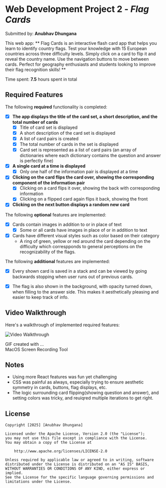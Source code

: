 # Web Development Project 2 - *Flag Cards*

Submitted by: **Anubhav Dhungana**

This web app: ** Flag Cards is an interactive flash card app that helps you learn to identify country flags. Test your knowledge with 15 European countries across three difficulty levels. Simply click on a card to flip it and reveal the country name. Use the navigation buttons to move between cards. Perfect for geography enthusiasts and students looking to improve their flag recognition skills! **

Time spent: **7.5** hours spent in total

## Required Features

The following **required** functionality is completed:


- [x] **The app displays the title of the card set, a short description, and the total number of cards**
  - [x] Title of card set is displayed 
  - [x] A short description of the card set is displayed 
  - [x] A list of card pairs is created
  - [x] The total number of cards in the set is displayed 
  - [x] Card set is represented as a list of card pairs (an array of dictionaries where each dictionary contains the question and answer is perfectly fine)
- [x] **A single card at a time is displayed**
  - [x] Only one half of the information pair is displayed at a time
- [x] **Clicking on the card flips the card over, showing the corresponding component of the information pair**
  - [x] Clicking on a card flips it over, showing the back with corresponding information 
  - [x] Clicking on a flipped card again flips it back, showing the front
- [x] **Clicking on the next button displays a random new card**

The following **optional** features are implemented:

- [x] Cards contain images in addition to or in place of text
  - [x] Some or all cards have images in place of or in addition to text
- [x] Cards have different visual styles such as color based on their category
  - A ring of green, yellow or red around the card depending on the difficulty which correspponds to general perceptions on the recognizability of the flags. 

The following **additional** features are implemented:

* [x] Every shown card is saved in a stack and can be viewed by going backwards stopping when user runs out of previous cards.
* [x] The flag is also shown in the background, with opacity turned down, when filling to the answer side. This makes it aesthetically pleasing and easier to keep track of info. 


## Video Walkthrough

Here's a walkthrough of implemented required features:

<img src='./src/assets/walkthrough.gif' title='Video Walkthrough' width='' alt='Video Walkthrough' />


GIF created with ...  
MacOS Screen Recording Tool

## Notes

* Using more React features was fun yet challenging
* CSS was painful as always, especially trying to ensure aesthetic symmetry in cards, buttons, flag displays, etc. 
* The logic surrounding card flipping(showing question and answer), and setting colors was tricky, and reuiqred multiple iterations to get right.


## License

    Copyright [2025] [Anubhav Dhungana]

    Licensed under the Apache License, Version 2.0 (the "License");
    you may not use this file except in compliance with the License.
    You may obtain a copy of the License at

        http://www.apache.org/licenses/LICENSE-2.0

    Unless required by applicable law or agreed to in writing, software
    distributed under the License is distributed on an "AS IS" BASIS,
    WITHOUT WARRANTIES OR CONDITIONS OF ANY KIND, either express or implied.
    See the License for the specific language governing permissions and
    limitations under the License.
